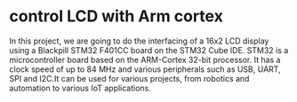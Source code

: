 # control LCD with Arm cortex 
 In this project, we are going to do the interfacing of a 16x2 LCD display using a Blackpill STM32 F401CC board on the STM32 Cube IDE. STM32 is a microcontroller board based on the ARM-Cortex 32-bit processor. It has a clock speed of up to 84 MHz and various peripherals such as USB, UART, SPI and I2C.It can be used for various projects, from robotics and automation to various IoT applications.
